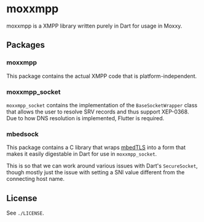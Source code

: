 # moxxmpp

moxxmpp is a XMPP library written purely in Dart for usage in Moxxy.

## Packages
### moxxmpp

This package contains the actual XMPP code that is platform-independent.

### moxxmpp_socket

`moxxmpp_socket` contains the implementation of the `BaseSocketWrapper` class that
allows the user to resolve SRV records and thus support XEP-0368. Due to how DNS
resolution is implemented, Flutter is required.

### mbedsock

This package contains a C library that wraps [mbedTLS](https://github.com/Mbed-TLS/mbedtls)
into a form that makes it easily digestable in Dart for use in `moxxmpp_socket`.

This is so that we can work around various issues with Dart's `SecureSocket`, though
mostly just the issue with setting a SNI value different from the connecting host name.

## License

See `./LICENSE`.

